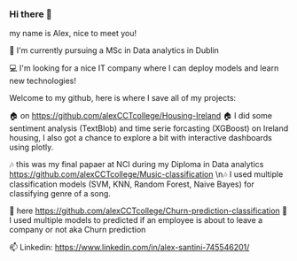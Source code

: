 ### Hi there 👋

my name is Alex, nice to meet you!                      

🌱 I'm currently pursuing a MSc in Data analytics in Dublin

💻 I'm looking for a nice IT company where I can deploy models and learn new technologies!

Welcome to my github, here is where I save all of my projects:


🏠 on https://github.com/alexCCTcollege/Housing-Ireland 
🏠 I did some sentiment analysis (TextBlob) and time serie forcasting (XGBoost) on Ireland housing, I also got a chance to explore a bit with interactive dashboards using plotly.


🎶 this was my final papaer at NCI during my Diploma in Data analytics https://github.com/alexCCTcollege/Music-classification
\n🎶 I used multiple classification models (SVM, KNN, Random Forest, Naive Bayes) for classifying genre of a song.


👔 here https://github.com/alexCCTcollege/Churn-prediction-classification
👔 I used multiple models to predicted if an employee is about to leave a company or not aka Churn prediction


📫 Linkedin:  https://www.linkedin.com/in/alex-santini-745546201/
